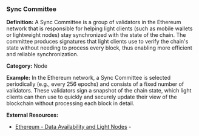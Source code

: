 ### Sync Committee
**Definition:** A Sync Committee is a group of validators in the Ethereum network that is responsible for helping light clients (such as mobile wallets or lightweight nodes) stay synchronized with the state of the chain. The committee produces signatures that light clients use to verify the chain's state without needing to process every block, thus enabling more efficient and reliable synchronization.

**Category:** Node

**Example:** In the Ethereum network, a Sync Committee is selected periodically (e.g., every 256 epochs) and consists of a fixed number of validators. These validators sign a snapshot of the chain state, which light clients can then use to quickly and securely update their view of the blockchain without processing each block in detail.

**External Resources:**
- [Ethereum - Data Availability and Light Nodes](https://ethereum.org/en/developers/docs/data-availability/#data-availability-and-light-nodes) - 
